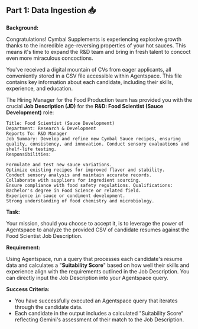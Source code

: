 ## Part 1: Data Ingestion 📥

**Background:**

Congratulations! Cymbal Supplements is experiencing explosive growth thanks to the incredible age-reversing properties of your hot sauces. This means it's time to expand the R&D team and bring in fresh talent to concoct even more miraculous concoctions.

You've received a digital mountain of CVs from eager applicants, all conveniently stored in a CSV file accessible within Agentspace. This file contains key information about each candidate, including their skills, experience, and education.

The Hiring Manager for the Food Production team has provided you with the crucial **Job Description (JD)** for the **R&D: Food Scientist (Sauce Development)** role:

```
Title: Food Scientist (Sauce Development)
Department: Research & Development
Reports To: R&D Manager
Job Summary: Develop and refine new Cymbal Sauce recipes, ensuring quality, consistency, and innovation. Conduct sensory evaluations and shelf-life testing.
Responsibilities:

Formulate and test new sauce variations.
Optimize existing recipes for improved flavor and stability.
Conduct sensory analysis and maintain accurate records.
Collaborate with suppliers for ingredient sourcing.
Ensure compliance with food safety regulations. Qualifications:
Bachelor's degree in Food Science or related field.
Experience in sauce or condiment development.
Strong understanding of food chemistry and microbiology.
```

**Task:**

Your mission, should you choose to accept it, is to leverage the power of Agentspace to analyze the provided CSV of candidate resumes against the Food Scientist Job Description.

**Requirement:**

Using Agentspace, run a query that processes each candidate's resume data and calculates a "**Suitability Score**" based on how well their skills and experience align with the requirements outlined in the Job Description. You can directly input the Job Description into your Agentspace query.

**Success Criteria:**

* You have successfully executed an Agentspace query that iterates through the candidate data.
* Each candidate in the output includes a calculated "Suitability Score" reflecting Gemini's assessment of their match to the Job Description.